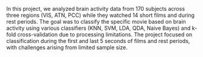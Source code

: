 In this project, we analyzed brain activity data from 170 subjects across three regions (VIS, ATN, PCC) while they watched 14 short films and during rest periods.
The goal was to classify the specific movie based on brain activity using various classifiers (KNN, SVM, LDA, QDA, Naive Bayes) and k-fold cross-validation due to processing limitations.
The project focused on classification during the first and last 5 seconds of films and rest periods, with challenges arising from limited sample size.
